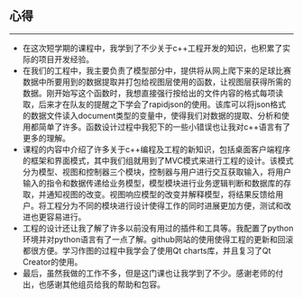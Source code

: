 ## 心得
***
* 在这次短学期的课程中，我学到了不少关于c++工程开发的知识，也积累了实际的项目开发经验。
* 在我们的工程中，我主要负责了模型部分中，提供将从网上爬下来的足球比赛数据中所要用到的数据提取并打包给视图层使用的函数，让视图层获得所需的数据。刚开始写这个函数时，我想直接强行按给出的文件内容的格式每项读取，后来才在队友的提醒之下学会了rapidjson的使用。该库可以将json格式的数据文件读入document类型的变量中，使得我们对数据的提取、分析和使用都简单了许多。函数设计过程中我犯下的一些小错误也让我对c++语言有了更多的理解。
* 课程的内容中介绍了许多关于c++编程及工程的新知识，包括桌面客户端程序的框架和界面模式，其中我们组就用到了MVC模式来进行工程的设计。该模式分为模型、视图和控制器三个模块，控制器与用户进行交互获取输入，将用户输入的指令和数据传递给业务模型，模型模块进行业务逻辑判断和数据库的存取，并通知视图的改变。视图响应模型的改变并解释模型，将结果反馈给用户。将工程分为不同的模块进行设计使得工作的同时进展更加方便，测试和改进也更容易进行。
* 工程的设计还让我了解了许多以前没有用过的插件和工具等。我配置了python环境并对python语言有了一点了解。github网站的使用使得工程的更新和回滚都很方便。学习作图的过程中我学会了使用Qt charts库，并且复习了Qt Creator的使用。
* 最后，虽然我做的工作不多，但是这门课也让我学到了不少。感谢老师的付出，也感谢其他组员给我的帮助和包容。